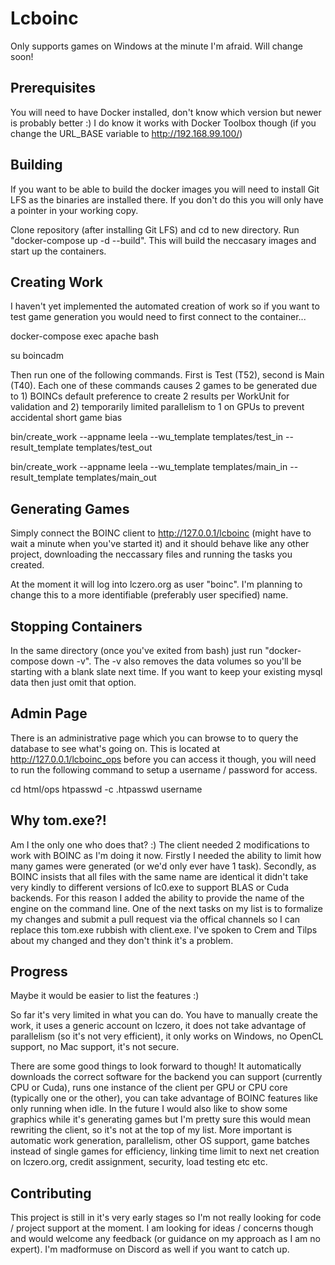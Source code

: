 # Lcboinc

Only supports games on Windows at the minute I'm afraid. Will change soon!

## Prerequisites

You will need to have Docker installed, don't know which version but newer is probably better :) I do know it works with Docker Toolbox though (if you change the URL_BASE variable to http://192.168.99.100/)
 
## Building

If you want to be able to build the docker images you will need to install Git LFS as the binaries are installed there. If you don't do this you will only have a pointer in your working copy.

Clone repository (after installing Git LFS) and cd to new directory. Run "docker-compose up -d --build". This will build the neccasary images and start up the containers.

## Creating Work

I haven't yet implemented the automated creation of work so if you want to test game generation you would need to first connect to the container...

docker-compose exec apache bash

su boincadm

Then run one of the following commands. First is Test (T52), second is Main (T40). Each one of these commands causes 2 games to be generated due to 1) BOINCs default preference to create 2 results per WorkUnit for validation and 2) temporarily limited parallelism to 1 on GPUs to prevent accidental short game bias

bin/create_work --appname leela --wu_template templates/test_in --result_template templates/test_out

bin/create_work --appname leela --wu_template templates/main_in --result_template templates/main_out


## Generating Games

Simply connect the BOINC client to http://127.0.0.1/lcboinc (might have to wait a minute when you've started it) and it should behave like any other project, downloading the neccassary files and running the tasks you created.

At the moment it will log into lczero.org as user "boinc". I'm planning to change this to a more identifiable (preferably user specified) name.

## Stopping Containers

In the same directory (once you've exited from bash) just run "docker-compose down -v". The -v also removes the data volumes so you'll be starting with a blank slate next time. If you want to keep your existing mysql data then just omit that option.

## Admin Page

There is an administrative page which you can browse to to query the database to see what's going on. This is located at http://127.0.0.1/lcboinc_ops before you can access it though, you will need to run the following command to setup a username / password for access.

cd html/ops
htpasswd -c .htpasswd username

## Why tom.exe?!

Am I the only one who does that? :) The client needed 2 modifications to work with BOINC as I'm doing it now. Firstly I needed the ability to limit how many games were generated (or we'd only ever have 1 task). Secondly, as BOINC insists that all files with the same name are identical it didn't take very kindly to different versions of lc0.exe to support BLAS or Cuda backends. For this reason I added the ability to provide the name of the engine on the command line. One of the next tasks on my list is to formalize my changes and submit a pull request via the offical channels so I can replace this tom.exe rubbish with client.exe. I've spoken to Crem and Tilps about my changed and they don't think it's a problem.

## Progress

Maybe it would be easier to list the features :) 

So far it's very limited in what you can do. You have to manually create the work, it uses a generic account on lczero, it does not take advantage of parallelism (so it's not very efficient), it only works on Windows, no OpenCL support, no Mac support, it's not secure.

There are some good things to look forward to though! It automatically downloads the correct software for the backend you can support (currently CPU or Cuda), runs one instance of the client per GPU or CPU core (typically one or the other), you can take advantage of BOINC features like only running when idle. In the future I would also like to show some graphics while it's generating games but I'm pretty sure this would mean rewriting the client, so it's not at the top of my list. More important is automatic work generation, parallelism, other OS support, game batches instead of single games for efficiency, linking time limit to next net creation on lczero.org, credit assignment, security, load testing etc etc.

## Contributing

This project is still in it's very early stages so I'm not really looking for code / project support at the moment. I am looking for ideas / concerns though and would welcome any feedback (or guidance on my approach as I am no expert). I'm madformuse on Discord as well if you want to catch up.
